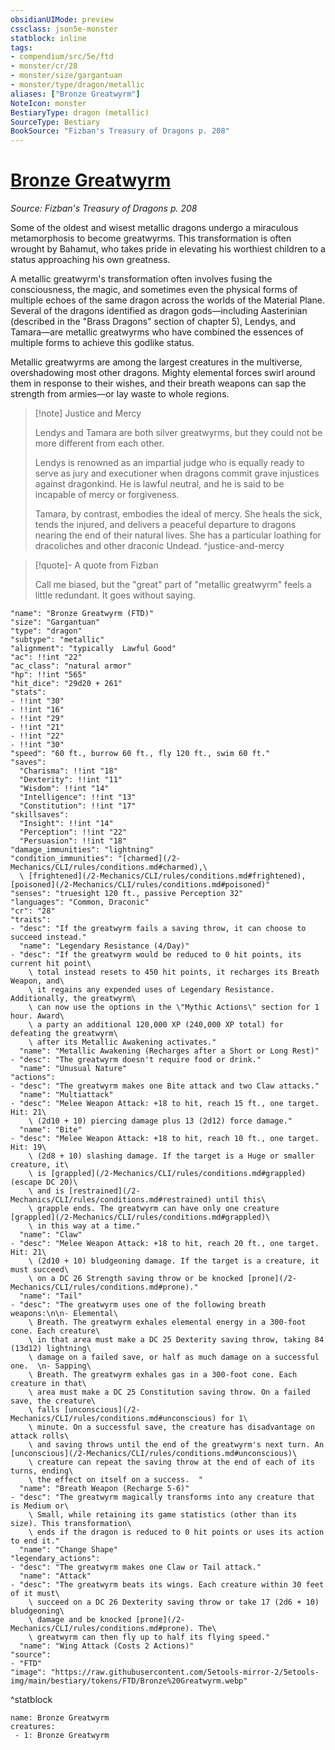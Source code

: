 ```yaml
---
obsidianUIMode: preview
cssclass: json5e-monster
statblock: inline
tags:
- compendium/src/5e/ftd
- monster/cr/28
- monster/size/gargantuan
- monster/type/dragon/metallic
aliases: ["Bronze Greatwyrm"]
NoteIcon: monster
BestiaryType: dragon (metallic)
SourceType: Bestiary
BookSource: "Fizban's Treasury of Dragons p. 208"
---
```

# [Bronze Greatwyrm](2-Mechanics/CLI/bestiary/dragon/bronze-greatwyrm-ftd.md)
*Source: Fizban's Treasury of Dragons p. 208*  

Some of the oldest and wisest metallic dragons undergo a miraculous metamorphosis to become greatwyrms. This transformation is often wrought by Bahamut, who takes pride in elevating his worthiest children to a status approaching his own greatness.

A metallic greatwyrm's transformation often involves fusing the consciousness, the magic, and sometimes even the physical forms of multiple echoes of the same dragon across the worlds of the Material Plane. Several of the dragons identified as dragon gods—including Aasterinian (described in the "Brass Dragons" section of chapter 5), Lendys, and Tamara—are metallic greatwyrms who have combined the essences of multiple forms to achieve this godlike status.

Metallic greatwyrms are among the largest creatures in the multiverse, overshadowing most other dragons. Mighty elemental forces swirl around them in response to their wishes, and their breath weapons can sap the strength from armies—or lay waste to whole regions.

> [!note] Justice and Mercy
> 
> Lendys and Tamara are both silver greatwyrms, but they could not be more different from each other.
> 
> Lendys is renowned as an impartial judge who is equally ready to serve as jury and executioner when dragons commit grave injustices against dragonkind. He is lawful neutral, and he is said to be incapable of mercy or forgiveness.
> 
> Tamara, by contrast, embodies the ideal of mercy. She heals the sick, tends the injured, and delivers a peaceful departure to dragons nearing the end of their natural lives. She has a particular loathing for dracoliches and other draconic Undead.
^justice-and-mercy

> [!quote]- A quote from Fizban  
> 
> Call me biased, but the "great" part of "metallic greatwyrm" feels a little redundant. It goes without saying.


```statblock
"name": "Bronze Greatwyrm (FTD)"
"size": "Gargantuan"
"type": "dragon"
"subtype": "metallic"
"alignment": "typically  Lawful Good"
"ac": !!int "22"
"ac_class": "natural armor"
"hp": !!int "565"
"hit_dice": "29d20 + 261"
"stats":
- !!int "30"
- !!int "16"
- !!int "29"
- !!int "21"
- !!int "22"
- !!int "30"
"speed": "60 ft., burrow 60 ft., fly 120 ft., swim 60 ft."
"saves":
  "Charisma": !!int "18"
  "Dexterity": !!int "11"
  "Wisdom": !!int "14"
  "Intelligence": !!int "13"
  "Constitution": !!int "17"
"skillsaves":
  "Insight": !!int "14"
  "Perception": !!int "22"
  "Persuasion": !!int "18"
"damage_immunities": "lightning"
"condition_immunities": "[charmed](/2-Mechanics/CLI/rules/conditions.md#charmed),\
  \ [frightened](/2-Mechanics/CLI/rules/conditions.md#frightened), [poisoned](/2-Mechanics/CLI/rules/conditions.md#poisoned)"
"senses": "truesight 120 ft., passive Perception 32"
"languages": "Common, Draconic"
"cr": "28"
"traits":
- "desc": "If the greatwyrm fails a saving throw, it can choose to succeed instead."
  "name": "Legendary Resistance (4/Day)"
- "desc": "If the greatwyrm would be reduced to 0 hit points, its current hit point\
    \ total instead resets to 450 hit points, it recharges its Breath Weapon, and\
    \ it regains any expended uses of Legendary Resistance. Additionally, the greatwyrm\
    \ can now use the options in the \"Mythic Actions\" section for 1 hour. Award\
    \ a party an additional 120,000 XP (240,000 XP total) for defeating the greatwyrm\
    \ after its Metallic Awakening activates."
  "name": "Metallic Awakening (Recharges after a Short or Long Rest)"
- "desc": "The greatwyrm doesn't require food or drink."
  "name": "Unusual Nature"
"actions":
- "desc": "The greatwyrm makes one Bite attack and two Claw attacks."
  "name": "Multiattack"
- "desc": "Melee Weapon Attack: +18 to hit, reach 15 ft., one target. Hit: 21\
    \ (2d10 + 10) piercing damage plus 13 (2d12) force damage."
  "name": "Bite"
- "desc": "Melee Weapon Attack: +18 to hit, reach 10 ft., one target. Hit: 19\
    \ (2d8 + 10) slashing damage. If the target is a Huge or smaller creature, it\
    \ is [grappled](/2-Mechanics/CLI/rules/conditions.md#grappled) (escape DC 20)\
    \ and is [restrained](/2-Mechanics/CLI/rules/conditions.md#restrained) until this\
    \ grapple ends. The greatwyrm can have only one creature [grappled](/2-Mechanics/CLI/rules/conditions.md#grappled)\
    \ in this way at a time."
  "name": "Claw"
- "desc": "Melee Weapon Attack: +18 to hit, reach 20 ft., one target. Hit: 21\
    \ (2d10 + 10) bludgeoning damage. If the target is a creature, it must succeed\
    \ on a DC 26 Strength saving throw or be knocked [prone](/2-Mechanics/CLI/rules/conditions.md#prone)."
  "name": "Tail"
- "desc": "The greatwyrm uses one of the following breath weapons:\n\n- Elemental\
    \ Breath. The greatwyrm exhales elemental energy in a 300-foot cone. Each creature\
    \ in that area must make a DC 25 Dexterity saving throw, taking 84 (13d12) lightning\
    \ damage on a failed save, or half as much damage on a successful one.  \n- Sapping\
    \ Breath. The greatwyrm exhales gas in a 300-foot cone. Each creature in that\
    \ area must make a DC 25 Constitution saving throw. On a failed save, the creature\
    \ falls [unconscious](/2-Mechanics/CLI/rules/conditions.md#unconscious) for 1\
    \ minute. On a successful save, the creature has disadvantage on attack rolls\
    \ and saving throws until the end of the greatwyrm's next turn. An [unconscious](/2-Mechanics/CLI/rules/conditions.md#unconscious)\
    \ creature can repeat the saving throw at the end of each of its turns, ending\
    \ the effect on itself on a success.  "
  "name": "Breath Weapon (Recharge 5-6)"
- "desc": "The greatwyrm magically transforms into any creature that is Medium or\
    \ Small, while retaining its game statistics (other than its size). This transformation\
    \ ends if the dragon is reduced to 0 hit points or uses its action to end it."
  "name": "Change Shape"
"legendary_actions":
- "desc": "The greatwyrm makes one Claw or Tail attack."
  "name": "Attack"
- "desc": "The greatwyrm beats its wings. Each creature within 30 feet of it must\
    \ succeed on a DC 26 Dexterity saving throw or take 17 (2d6 + 10) bludgeoning\
    \ damage and be knocked [prone](/2-Mechanics/CLI/rules/conditions.md#prone). The\
    \ greatwyrm can then fly up to half its flying speed."
  "name": "Wing Attack (Costs 2 Actions)"
"source":
- "FTD"
"image": "https://raw.githubusercontent.com/5etools-mirror-2/5etools-img/main/bestiary/tokens/FTD/Bronze%20Greatwyrm.webp"
```
^statblock

```encounter-table
name: Bronze Greatwyrm
creatures:
 - 1: Bronze Greatwyrm
```